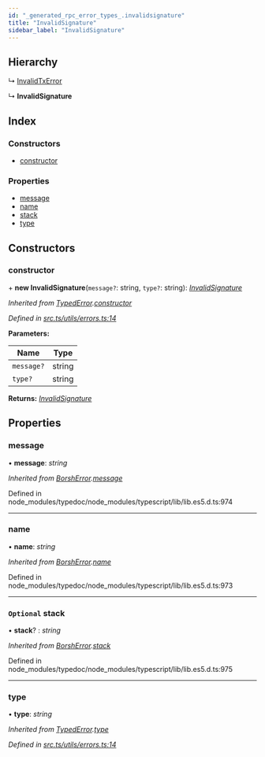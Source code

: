 ```yaml
---
id: "_generated_rpc_error_types_.invalidsignature"
title: "InvalidSignature"
sidebar_label: "InvalidSignature"
---
```


## Hierarchy

  ↳ [InvalidTxError](_generated_rpc_error_types_.invalidtxerror.md)

  ↳ **InvalidSignature**

## Index

### Constructors

* [constructor](_generated_rpc_error_types_.invalidsignature.md#constructor)

### Properties

* [message](_generated_rpc_error_types_.invalidsignature.md#message)
* [name](_generated_rpc_error_types_.invalidsignature.md#name)
* [stack](_generated_rpc_error_types_.invalidsignature.md#optional-stack)
* [type](_generated_rpc_error_types_.invalidsignature.md#type)

## Constructors

###  constructor

\+ **new InvalidSignature**(`message?`: string, `type?`: string): *[InvalidSignature](_generated_rpc_error_types_.invalidsignature.md)*

*Inherited from [TypedError](_utils_errors_.typederror.md).[constructor](_utils_errors_.typederror.md#constructor)*

*Defined in [src.ts/utils/errors.ts:14](https://github.com/nearprotocol/nearlib/blob/de49029/src.ts/utils/errors.ts#L14)*

**Parameters:**

Name | Type |
------ | ------ |
`message?` | string |
`type?` | string |

**Returns:** *[InvalidSignature](_generated_rpc_error_types_.invalidsignature.md)*

## Properties

###  message

• **message**: *string*

*Inherited from [BorshError](_utils_serialize_.borsherror.md).[message](_utils_serialize_.borsherror.md#message)*

Defined in node_modules/typedoc/node_modules/typescript/lib/lib.es5.d.ts:974

___

###  name

• **name**: *string*

*Inherited from [BorshError](_utils_serialize_.borsherror.md).[name](_utils_serialize_.borsherror.md#name)*

Defined in node_modules/typedoc/node_modules/typescript/lib/lib.es5.d.ts:973

___

### `Optional` stack

• **stack**? : *string*

*Inherited from [BorshError](_utils_serialize_.borsherror.md).[stack](_utils_serialize_.borsherror.md#optional-stack)*

Defined in node_modules/typedoc/node_modules/typescript/lib/lib.es5.d.ts:975

___

###  type

• **type**: *string*

*Inherited from [TypedError](_utils_errors_.typederror.md).[type](_utils_errors_.typederror.md#type)*

*Defined in [src.ts/utils/errors.ts:14](https://github.com/nearprotocol/nearlib/blob/de49029/src.ts/utils/errors.ts#L14)*
